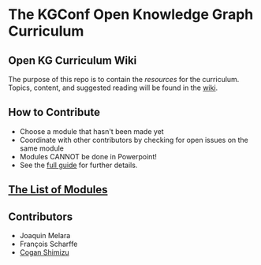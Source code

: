 # The KGConf Open Knowledge Graph Curriculum

## Open KG Curriculum Wiki
The purpose of this repo is to contain the *resources* for the curriculum. Topics, content, and suggested reading will be found in the [wiki](./wiki/Home.md).

## How to Contribute
* Choose a module that hasn't been made yet
* Coordinate with other contributors by checking for open issues on the same module
* Modules CANNOT be done in Powerpoint!
* See the [full guide](./contributing/contributing.md) for further details.

## [The List of Modules](./curriculum/curriculum.md)

## Contributors
* Joaquin Melara
* François Scharffe
* [Cogan Shimizu](https://coganshimizu.com/)